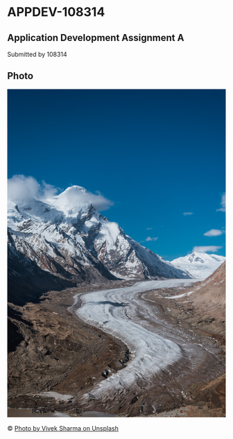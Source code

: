 # APPDEV-108314

## Application Development Assignment A

Submitted by 108314

## Photo

![Mountain range with a glacier](photo.jpg "Mountain range with a glacier]")

© [Photo by Vivek Sharma on Unsplash](https://unsplash.com/de/fotos/blick-auf-eine-bergkette-mit-einem-gletscher-im-vordergrund-mHfqFmHtoJE)